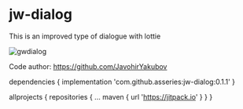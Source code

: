 # jw-dialog
This is an improved type of dialogue with lottie

![gwdialog](https://user-images.githubusercontent.com/98321734/150848045-497f435b-8e98-4cee-9baa-8a0992448d1b.gif)


Code author: https://github.com/JavohirYakubov

dependencies {
		implementation 'com.github.asseries:jw-dialog:0.1.1'
}
  
  
  allprojects {
		repositories {
			...
			maven { url 'https://jitpack.io' }
		}
	}
